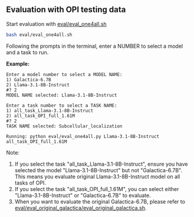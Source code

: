 ## Evaluation with OPI testing data

Start evaluation with [eval/eval_one4all.sh](./eval/eval_one4all.sh)
```bash
bash eval/eval_one4all.sh
```

Following the prompts in the terminal, enter a NUMBER to select a model and a task to run.

**Example:**
```
Enter a model number to select a MODEL NAME:
1) Galactica-6.7B
2) Llama-3.1-8B-Instruct
#? 2
MODEL NAME selected: Llama-3.1-8B-Instruct

Enter a task number to select a TASK NAME:
1) all_task_Llama-3.1-8B-Instruct
2) all_task_OPI_full_1.61M
#? 2
TASK NAME selected: Subcellular_localization

Running: python eval/eval_one4all.py Llama-3.1-8B-Instruct all_task_OPI_full_1.61M
```
Note: 
1. If you select the task "all_task_Llama-3.1-8B-Instruct", ensure you have selected the model "Llama-3.1-8B-Instruct" but not "Galactica-6.7B". This means you evaluate original Llama-3.1-8B-Instruct model on all tasks of OPI. 
2. If you select the task "all_task_OPI_full_1.61M", you can select either "Llama-3.1-8B-Instruct" or "Galactica-6.7B" to evaluate. 
3. When you want to evaluate the original Galactica-6.7B, please refer to [eval/eval_original_galactica/eval_original_galactica.sh](./eval/eval_original_galactica/eval_original_galactica.sh).